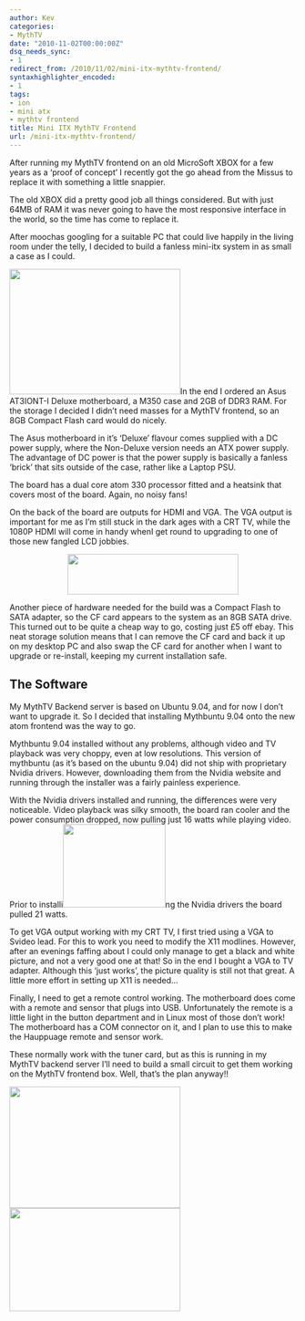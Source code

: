 ```yaml
---
author: Kev
categories:
- MythTV
date: "2010-11-02T00:00:00Z"
dsq_needs_sync:
- 1
redirect_from: /2010/11/02/mini-itx-mythtv-frontend/
syntaxhighlighter_encoded:
- 1
tags:
- ion
- mini atx
- mythtv frontend
title: Mini ITX MythTV Frontend
url: /mini-itx-mythtv-frontend/
---
```

After running my MythTV frontend on an old MicroSoft XBOX for a few years as a &#8216;proof of concept&#8217; I recently got the go ahead from the Missus to replace it with something a little snappier.

The old XBOX did a pretty good job all things considered. But with just 64MB of RAM it was never going to have the most responsive interface in the world, so the time has come to replace it.

After moochas googling for a suitable PC that could live happily in the living room under the telly, I decided to build a fanless mini-itx system in as small a case as I could.

<!--more-->

<img class="alignleft size-full wp-image-310" src="http://www.linuxinstead.com/blog/wp-content/uploads/2010/11/M350_case_1.jpg" alt="" width="300" height="220" />In the end I ordered an Asus AT3IONT-I Deluxe motherboard, a M350 case and 2GB of DDR3 RAM. For the storage I decided I didn&#8217;t need masses for a MythTV frontend, so an 8GB Compact Flash card would do nicely.

The Asus motherboard in it&#8217;s &#8216;Deluxe&#8217; flavour comes supplied with a DC power supply, where the Non-Deluxe version needs an ATX power supply. The advantage of DC power is that the power supply is basically a fanless &#8216;brick&#8217; that sits outside of the case, rather like a Laptop PSU.

The board has a dual core atom 330 processor fitted and a heatsink that covers most of the board. Again, no noisy fans!

On the back of the board are outputs for HDMI and VGA. The VGA output is important for me as I&#8217;m still stuck in the dark ages with a CRT TV, while the 1080P HDMI will come in handy whenI get round to upgrading to one of those new fangled LCD jobbies.

<p style="text-align: center">
  <a href="http://www.linuxinstead.com/blog/wp-content/uploads/2010/11/AT3IONT-I_back1.jpg"><img class="size-medium wp-image-287 aligncenter" src="http://www.linuxinstead.com/blog/wp-content/uploads/2010/11/AT3IONT-I_back1-300x71.jpg" alt="" width="300" height="71" /></a>
</p>

Another piece of hardware needed for the build was a Compact Flash to SATA adapter, so the CF card appears to the system as an 8GB SATA drive. This turned out to be quite a cheap way to go, costing just £5 off ebay. This neat storage solution means that I can remove the CF card and back it up on my desktop PC and also swap the CF card for another when I want to upgrade or re-install, keeping my current installation safe.

## The Software

My MythTV Backend server is based on Ubuntu 9.04, and for now I don&#8217;t want to upgrade it. So I decided that installing Mythbuntu 9.04 onto the new atom frontend was the way to go.

Mythbuntu 9.04 installed without any problems, although video and TV playback was very choppy, even at low resolutions. This version of mythbuntu (as it&#8217;s based on the ubuntu 9.04) did not ship with proprietary Nvidia drivers. However, downloading them from the Nvidia website and running through the installer was a fairly painless experience.

With the Nvidia drivers installed and running, the differences were very noticeable. Video playback was silky smooth, the board ran cooler and the power consumption dropped, now pulling just 16 watts while playing video. Prior to installi[<img class="alignright size-full wp-image-309" src="http://www.linuxinstead.com/blog/wp-content/uploads/2010/11/VGA_converter.jpg" alt="" width="180" height="146" />][1]ng the Nvidia drivers the board pulled 21 watts.

To get VGA output working with my CRT TV, I first tried using a VGA to Svideo lead. For this to work you need to modify the X11 modlines. However, after an evenings faffing about I could only manage to get a black and white picture, and not a very good one at that! So in the end I bought a VGA to TV adapter. Although this &#8216;just works&#8217;, the picture quality is still not that great. A little more effort in setting up X11 is needed&#8230;

Finally, I need to get a remote control working. The motherboard does come with a remote and sensor that plugs into USB. Unfortunately the remote is a little light in the button department and in Linux most of those don&#8217;t work! The motherboard has a COM connector on it, and I plan to use this to make the Hauppuage remote and sensor work.

These normally work with the tuner card, but as this is running in my MythTV backend server I&#8217;ll need to build a small circuit to get them working on the MythTV frontend box. Well, that&#8217;s the plan anyway!!

<img class="alignnone size-full wp-image-313" src="http://www.linuxinstead.com/blog/wp-content/uploads/2010/11/M350_case_2.jpg" alt="" width="300" height="213" /><img class="alignnone size-full wp-image-314" src="http://www.linuxinstead.com/blog/wp-content/uploads/2010/11/M350_case_3.jpg" alt="" width="300" height="181" />

 [1]: http://www.linuxinstead.com/blog/wp-content/uploads/2010/11/VGA_converter.jpg